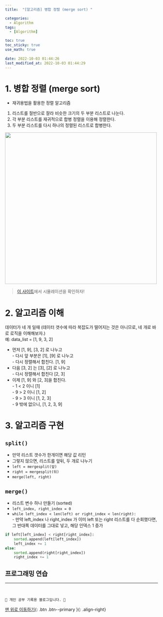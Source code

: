```yaml
---
title:  "[알고리즘] 병합 정렬 (merge sort) "

categories:
  - Algorithm
tags:
  - [Algorithm]

toc: true
toc_sticky: true
use_math: true
 
date: 2022-10-03 01:44:26
last_modified_at: 2022-10-03 01:44:29
---
```


# 1. 병합 정렬 (merge sort)
- 재귀용법을 활용한 정렬 알고리즘
1. 리스트를 절반으로 잘라 비슷한 크기의 두 부분 리스트로 나눈다.
2. 각 부분 리스트를 재귀적으로 합병 정렬을 이용해 정렬한다.
3. 두 부분 리스트를 다시 하나의 정렬된 리스트로 합병한다.

<img src="https://upload.wikimedia.org/wikipedia/commons/c/cc/Merge-sort-example-300px.gif" width=500/>

> [이 사이트](https://visualgo.net/en/sorting)에서 시뮬레이션을 확인하자!

# 2. 알고리즘 이해
데이터가 네 개 일때 (데이터 갯수에 따라 복잡도가 떨어지는 것은 아니므로, 네 개로 바로 로직을 이해해보자.)<br>
예: data_list = [1, 9, 3, 2]
- 먼저 [1, 9], [3, 2] 로 나누고<br>- 다시 앞 부분은 [1], [9] 로 나누고<br>- 다시 정렬해서 합친다. [1, 9]
- 다음 [3, 2] 는 [3], [2] 로 나누고<br>- 다시 정렬해서 합친다 [2, 3]
- 이제 [1, 9] 와 [2, 3]을 합친다.<br>- 1 < 2 이니 [1]<br>- 9 > 2 이니 [1, 2]<br>- 9 > 3 이니 [1, 2, 3]<br>- 9 밖에 없으니, [1, 2, 3, 9]

# 3. 알고리즘 구현
## `split()`
- 만약 리스트 갯수가 한개이면 해당 값 리턴
- 그렇지 않으면, 리스트를 앞뒤, 두 개로 나누기
- `left = mergesplit(앞)`
- `right = mergesplit(뒤)`
- `merge(left, right)`

## `merge()`
- 리스트 변수 하나 만들기 (sorted)
- `left_index, right_index = 0`
- `while left_index < len(left) or right_index < len(right):`<br>- 만약 left_index 나 right_index 가 이미 left 또는 right 리스트를 다 순회했다면, 그 반대쪽 데이터를 그대로 넣고, 해당 인덱스 1 증가
```py
if left[left_index] < right[right_index]:
    sorted.append(left[left_index])
    left_index += 1
else:
    sorted.append(right[right_index])
    right_index += 1
```

## 프로그래밍 연습











***
<br>


    💛 개인 공부 기록용 블로그입니다. 👻

[맨 위로 이동하기](#){: .btn .btn--primary }{: .align-right}